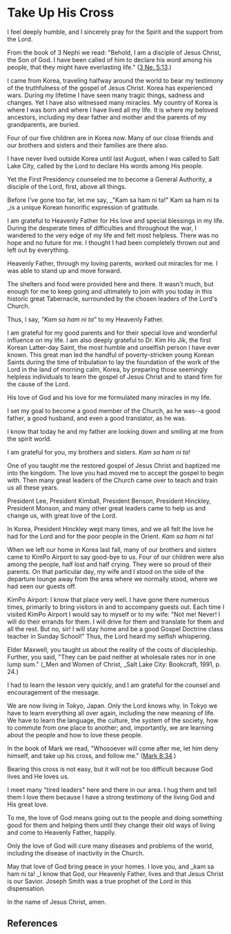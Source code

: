 # Take Up His Cross

I feel deeply humble, and I sincerely pray for the Spirit and the support from
the Lord.

From the book of 3 Nephi we read: "Behold, I am a disciple of Jesus Christ,
the Son of God. I have been called of him to declare his word among his
people, that they might have everlasting life." ([3 Ne.
5:13](/scriptures/bofm/3-ne/5.13?lang=eng#12).)

I came from Korea, traveling halfway around the world to bear my testimony of
the truthfulness of the gospel of Jesus Christ. Korea has experienced wars.
During my lifetime I have seen many tragic things, sadness and changes. Yet I
have also witnessed many miracles. My country of Korea is where I was born and
where I have lived all my life. It is where my beloved ancestors, including my
dear father and mother and the parents of my grandparents, are buried.

Four of our five children are in Korea now. Many of our close friends and our
brothers and sisters and their families are there also.

I have never lived outside Korea until last August, when I was called to Salt
Lake City, called by the Lord to declare His words among His people.

Yet the First Presidency counseled me to become a General Authority, a
disciple of the Lord, first, above all things.

Before I've gone too far, let me say, _"Kam sa ham ni ta!" Kam sa ham ni ta
_is a unique Korean honorific expression of gratitude.

I am grateful to Heavenly Father for His love and special blessings in my
life. During the desperate times of difficulties and throughout the war, I
wandered to the very edge of my life and felt most helpless. There was no hope
and no future for me. I thought I had been completely thrown out and left out
by everything.

Heavenly Father, through my loving parents, worked out miracles for me. I was
able to stand up and move forward.

The shelters and food were provided here and there. It wasn't much, but enough
for me to keep going and ultimately to join with you today in this historic
great Tabernacle, surrounded by the chosen leaders of the Lord's Church.

Thus, I say, _"Kam sa ham ni ta"_ to my Heavenly Father.

I am grateful for my good parents and for their special love and wonderful
influence on my life. I am also deeply grateful to Dr. Kim Ho Jik, the first
Korean Latter-day Saint, the most humble and unselfish person I have ever
known. This great man led the handful of poverty-stricken young Korean Saints
during the time of tribulation to lay the foundation of the work of the Lord
in the land of morning calm, Korea, by preparing those seemingly helpless
individuals to learn the gospel of Jesus Christ and to stand firm for the
cause of the Lord.

His love of God and his love for me formulated many miracles in my life.

I set my goal to become a good member of the Church, as he was--a good father,
a good husband, and even a good translator, as he was.

I know that today he and my father are looking down and smiling at me from the
spirit world.

I am grateful for you, my brothers and sisters. _Kam sa ham ni ta!_

One of you taught me the restored gospel of Jesus Christ and baptized me into
the kingdom. The love you had moved me to accept the gospel to begin with.
Then many great leaders of the Church came over to teach and train us all
these years.

President Lee, President Kimball, President Benson, President Hinckley,
President Monson, and many other great leaders came to help us and change us,
with great love of the Lord.

In Korea, President Hinckley wept many times, and we all felt the love he had
for the Lord and for the poor people in the Orient. _Kam sa ham ni ta!_

When we left our home in Korea last fall, many of our brothers and sisters
came to KimPo Airport to say good-bye to us. Four of our children were also
among the people, half lost and half crying. They were so proud of their
parents. On that particular day, my wife and I stood on the side of the
departure lounge away from the area where we normally stood, where we had seen
our guests off.

KimPo Airport: I know that place very well. I have gone there numerous times,
primarily to bring visitors in and to accompany guests out. Each time I
visited KimPo Airport I would say to myself or to my wife: "Not me! Never! I
will do their errands for them. I will drive for them and translate for them
and all the rest. But no, sir! I will stay home and be a good Gospel Doctrine
class teacher in Sunday School!" Thus, the Lord heard my selfish whispering.

Elder Maxwell, you taught us about the reality of the costs of discipleship.
Further, you said, "They can be paid neither at wholesale rates nor in one
lump sum." (_Men and Women of Christ, _Salt Lake City: Bookcraft, 1991, p.
24.)

I had to learn the lesson very quickly, and I am grateful for the counsel and
encouragement of the message.

We are now living in Tokyo, Japan. Only the Lord knows why. In Tokyo we have
to learn everything all over again, including the new meaning of life. We have
to learn the language, the culture, the system of the society, how to commute
from one place to another; and, importantly, we are learning about the people
and how to love these people.

In the book of Mark we read, "Whosoever will come after me, let him deny
himself, and take up his cross, and follow me." ([Mark
8:34](/scriptures/nt/mark/8.34?lang=eng#33).)

Bearing this cross is not easy, but it will not be too difficult because God
lives and He loves us.

I meet many "tired leaders" here and there in our area. I hug them and tell
them I love them because I have a strong testimony of the living God and His
great love.

To me, the love of God means going out to the people and doing something good
for them and helping them until they change their old ways of living and come
to Heavenly Father, happily.

Only the love of God will cure many diseases and problems of the world,
including the disease of inactivity in the Church.

May that love of God bring peace in your homes. I love you, and _kam sa ham ni
ta! _I know that God, our Heavenly Father, lives and that Jesus Christ is our
Savior. Joseph Smith was a true prophet of the Lord in this dispensation.

In the name of Jesus Christ, amen.

## References

